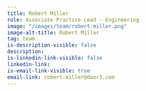 ```yaml
---
title: Robert Miller
role: Associate Practice Lead - Engineering
image: "/images/team/robert-miller.png"
image-alt-title: Robert Miller
tag: team
is-description-visible: false
description: 
is-linkedin-link-visible: false
linkedin-link: 
is-email-link-visible: true
email-link: robert.miller@door3.com
---
```


